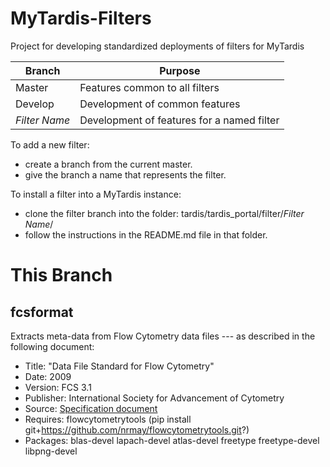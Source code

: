 # MyTardis-Filters
Project for developing standardized deployments of filters for MyTardis

| Branch | Purpose |
| ------ | ------- |
| Master | Features common to all filters | 
| Develop | Development of common features |
| *Filter Name* | Development of features for a named filter |

To add a new filter:
* create a branch from the current master.
* give the branch a name that represents the filter.
 
To install a filter into a MyTardis instance:
* clone the filter branch into the folder: tardis/tardis_portal/filter/*Filter Name*/
* follow the instructions in the README.md file in that folder.

# This Branch

## fcsformat

Extracts meta-data from Flow Cytometry data files 
--- as described in the following document:

* Title: 	   "Data File Standard for Flow Cytometry" 
* Date:  	   2009
* Version: 	   FCS 3.1
* Publisher:   International Society for Advancement of Cytometry
* Source:      [Specification document](http://isac-net.org/getdoc/9cbeb83d-99e4-41ac-b68c-c9ab97b180c6/fcs3-1_normativespecification_20090813.aspx)
* Requires:    flowcytometrytools (pip install git+https://github.com/nrmay/flowcytometrytools.git?)
* Packages:    blas-devel lapach-devel atlas-devel freetype freetype-devel libpng-devel 
